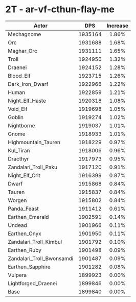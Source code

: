 # 2T - ar-vf-cthun-flay-me
| Actor | DPS | Increase |
|---|:---:|:---:|
|Mechagnome|1935164|1.86%|
|Orc|1931688|1.68%|
|Maghar_Orc|1931111|1.65%|
|Troll|1924950|1.32%|
|Draenei|1924152|1.28%|
|Blood_Elf|1923715|1.26%|
|Dark_Iron_Dwarf|1922966|1.22%|
|Human|1922859|1.21%|
|Night_Elf_Haste|1920318|1.08%|
|Void_Elf|1919698|1.05%|
|Goblin|1919274|1.02%|
|Nightborne|1919037|1.01%|
|Gnome|1918933|1.01%|
|Highmountain_Tauren|1918229|0.97%|
|Kul_Tiran|1918006|0.96%|
|Dracthyr|1917973|0.95%|
|Zandalari_Troll_Paku|1917120|0.91%|
|Night_Elf_Crit|1916399|0.87%|
|Dwarf|1915868|0.84%|
|Tauren|1915837|0.84%|
|Worgen|1915802|0.84%|
|Panda_Feast|1911412|0.61%|
|Earthen_Emerald|1902591|0.14%|
|Undead|1901966|0.11%|
|Earthen_Onyx|1901950|0.11%|
|Zandalari_Troll_Kimbul|1901792|0.10%|
|Earthen_Ruby|1901498|0.09%|
|Zandalari_Troll_Bwonsamdi|1901487|0.09%|
|Earthen_Sapphire|1901282|0.08%|
|Vulpera|1899923|0.00%|
|Lightforged_Draenei|1899846|0.00%|
|Base|1899840|0.00%|
